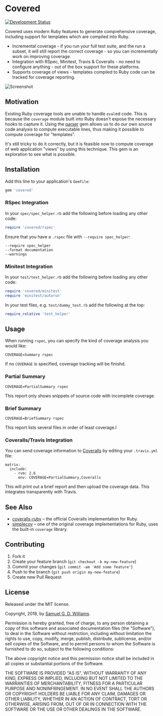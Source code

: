 # Covered

[![Development Status](https://github.com/ioquatix/covered/workflows/Test/badge.svg)](https://github.com/ioquatix/covered/actions?workflow=Test)

Covered uses modern Ruby features to generate comprehensive coverage, including support for templates which are compiled into Ruby.

  - Incremental coverage - if you run your full test suite, and the run a subset, it will still report the correct coverage - so you can incrementally work on improving coverage.
  - Integration with RSpec, Minitest, Travis & Coveralls - no need to configure anything - out of the box support for these platforms.
  - Supports coverage of views - templates compiled to Ruby code can be tracked for coverage reporting.

![Screenshot](media/example.png)

## Motivation

Existing Ruby coverage tools are unable to handle `eval`ed code. This is because the `coverage` module built into Ruby doesn't expose the necessary hooks to capture it. Using the [parser](https://github.com/whitequark/parser) gem allows us to do our own source code analysis to compute executable lines, thus making it possible to compute coverage for "templates".

It's still tricky to do it correctly, but it is feasible now to compute coverage of web application "views" by using this technique. This gem is an exploration to see what is possible.

## Installation

Add this line to your application's `Gemfile`:

``` ruby
gem 'covered'
```

### RSpec Integration

In your `spec/spec_helper.rb` add the following before loading any other code:

``` ruby
require 'covered/rspec'
```

Ensure that you have a `.rspec` file with `--require spec_helper`:

    --require spec_helper
    --format documentation
    --warnings

### Minitest Integration

In your `test/test_helper.rb` add the following before loading any other code:

``` ruby
require 'covered/minitest'
require 'minitest/autorun'
```

In your test files, e.g. `test/dummy_test.rb` add the following at the top:

``` ruby
require_relative 'test_helper'
```

## Usage

When running `rspec`, you can specify the kind of coverage analysis you would like:

    COVERAGE=Summary rspec

If no `COVERAGE` is specified, coverage tracking will be finishd.

### Partial Summary

    COVERAGE=PartialSummary rspec

This report only shows snippets of source code with incomplete coverage.

### Brief Summary

    COVERAGE=BriefSummary rspec

This report lists several files in order of least coverage.l

### Coveralls/Travis Integration

You can send coverage information to [Coveralls](https://coveralls.io) by editing your `.travis.yml` file:

    matrix:
      include:
        - rvm: 2.6
          env: COVERAGE=PartialSummary,Coveralls

This will print out a brief report and then upload the coverage data. This integrates transparently with Travis.

## See Also

  - [coveralls-ruby](https://github.com/lemurheavy/coveralls-ruby) – the official Coveralls implementation for Ruby.
  - [simplecov](https://github.com/colszowka/simplecov) – one of the original coverage implementations for Ruby, uses the built-in `coverage` library.

## Contributing

1.  Fork it
2.  Create your feature branch (`git checkout -b my-new-feature`)
3.  Commit your changes (`git commit -am 'Add some feature'`)
4.  Push to the branch (`git push origin my-new-feature`)
5.  Create new Pull Request

## License

Released under the MIT license.

Copyright, 2018, by [Samuel G. D. Williams](http://www.codeotaku.com/samuel-williams).

Permission is hereby granted, free of charge, to any person obtaining a copy
of this software and associated documentation files (the "Software"), to deal
in the Software without restriction, including without limitation the rights
to use, copy, modify, merge, publish, distribute, sublicense, and/or sell
copies of the Software, and to permit persons to whom the Software is
furnished to do so, subject to the following conditions:

The above copyright notice and this permission notice shall be included in
all copies or substantial portions of the Software.

THE SOFTWARE IS PROVIDED "AS IS", WITHOUT WARRANTY OF ANY KIND, EXPRESS OR
IMPLIED, INCLUDING BUT NOT LIMITED TO THE WARRANTIES OF MERCHANTABILITY,
FITNESS FOR A PARTICULAR PURPOSE AND NONINFRINGEMENT. IN NO EVENT SHALL THE
AUTHORS OR COPYRIGHT HOLDERS BE LIABLE FOR ANY CLAIM, DAMAGES OR OTHER
LIABILITY, WHETHER IN AN ACTION OF CONTRACT, TORT OR OTHERWISE, ARISING FROM,
OUT OF OR IN CONNECTION WITH THE SOFTWARE OR THE USE OR OTHER DEALINGS IN
THE SOFTWARE.
